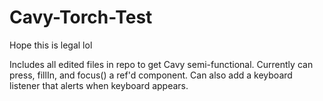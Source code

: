 # Cavy-Torch-Test

Hope this is legal lol

Includes all edited files in repo to get Cavy semi-functional. Currently can press, fillIn, and focus() a ref'd component. Can also add a keyboard listener that alerts when keyboard appears.
